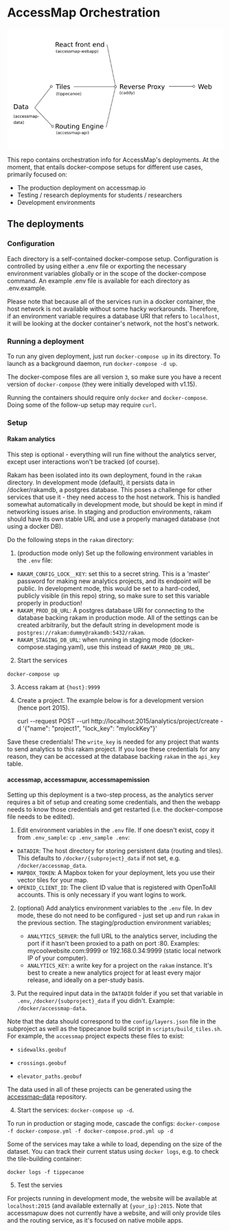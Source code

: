 # AccessMap Orchestration

![AccessMap orchestration diagram](orchestration-diagram.png)

This repo contains orchestration info for AccessMap's deployments. At the
moment, that entails docker-compose setups for different use cases, primarily
focused on:
  - The production deployment on accessmap.io
  - Testing / research deployments for students / researchers
  - Development environments

## The deployments

### Configuration

Each directory is a self-contained docker-compose setup. Configuration is
controlled by using either a .env file or exporting the necessary environment
variables globally or in the scope of the docker-compose command. An example
.env file is available for each directory as .env.example.

Please note that because all of the services run in a docker container, the
host network is not available without some hacky workarounds. Therefore, if
an environment variable requires a database URI that refers to `localhost`, it
will be looking at the docker container's network, not the host's network.

### Running a deployment

To run any given deployment, just run `docker-compose up` in its directory. To
launch as a background daemon, run `docker-compose -d up`.

The docker-compose files are all version `3`, so make sure you have a recent
version of `docker-compose` (they were initially developed with v1.15).

Running the containers should require only `docker` and `docker-compose`.
Doing some of the follow-up setup may require `curl`.

### Setup

#### Rakam analytics

This step is optional - everything will run fine without the analytics server, except
user interactions won't be tracked (of course).

Rakam has been isolated into its own deployment, found in the `rakam` directory. In
development mode (default), it persists data in /docker/rakamdb, a postgres database.
This poses a challenge for other services that use it - they need access to the host
network. This is handled somewhat automatically in development mode, but should be
kept in mind if networking issues arise. In staging and production environments, rakam
should have its own stable URL and use a properly managed database (not using a docker
DB).

Do the following steps in the `rakam` directory:

1. (production mode only) Set up the following environment variables in the `.env`
file:
  - `RAKAM_CONFIG_LOCK__KEY`: set this to a secret string. This is a 'master'
  password for making new analytics projects, and its endpoint will be public. In
  development mode, this would be set to a hard-coded, publicly visible (in this repo)
  string, so make sure to set this variable properly in production!
  - `RAKAM_PROD_DB_URL`: A postgres database URI for connecting to the database
  backing rakam in production mode. All of the settings can be created arbitrarily,
  but the default string in development mode is
  `postgres://rakam:dummy@rakamdb:5432/rakam`.
  - `RAKAM_STAGING_DB_URL`: when running in staging mode (docker-compose.staging.yaml),
  use this instead of `RAKAM_PROD_DB_URL`.

2. Start the services

`docker-compose up`

3. Access rakam at `{host}:9999`

4. Create a project. The example below is for a development version (hence port 2015).

    curl --request POST --url http://localhost:2015/analytics/project/create -d '{"name": "project1", "lock_key": "mylockKey"}'

Save these credentials! The `write_key` is needed for any project that wants to send
analytics to this rakam project. If you lose these credentials for any reason, they
can be accessed at the database backing `rakam` in the `api_key` table.

#### accessmap, accessmapuw, accessmapemission

Setting up this deployment is a two-step process, as the analytics
server requires a bit of setup and creating some credentials, and then the
webapp needs to know those credentials and get restarted (i.e. the
docker-compose file needs to be edited).

1. Edit environment variables in the `.env` file. If one doesn't exist, copy
it from `.env_sample`: `cp .env_sample .env`:

  - `DATADIR`: The host directory for storing persistent data (routing and tiles). This
  defaults to `/docker/{subproject}_data` if not set, e.g. `/docker/accessmap_data`.
  - `MAPBOX_TOKEN`: A Mapbox token for your deployment, lets you use their
  vector tiles for your map.
  - `OPENID_CLIENT_ID`: The client ID value that is registered with OpenToAll accounts.
  This is only necessary if you want logins to work.

2. (optional) Add analytics environment variables to the `.env` file. In dev mode,
these do not need to be configured - just set up and run `rakam` in the previous
section. The staging/production environment variables;

   - `ANALYTICS_SERVER`: the full URL to the analytics server, including the port if
   it hasn't been proxied to a path on port :80. Examples: mycoolwebsite.com:9999 or
   192.168.0.34:9999 (static local network IP of your computer).
   - `ANALYTICS_KEY`: a write key for a project on the `rakam` instance. It's best to
   create a new analytics project for at least every major release, and ideally on a
   per-study basis.

3. Put the required input data in the `DATADIR` folder if you set that variable in
`.env`, `/docker/{subproject}_data` if you didn't. Example: `/docker/accessmap-data`.

Note that the data should correspond to the `config/layers.json` file in the
subproject as well as the tippecanoe build script in `scripts/build_tiles.sh`. For
example, the `accessmap` project expects these files to exist:

  - `sidewalks.geobuf`

  - `crossings.geobuf`

  - `elevator_paths.geobuf`

The data used in all of these projects can be generated using the
[accessmap-data](https://github.com/accessmap/accessmap-data) repository.

4. Start the services: `docker-compose up -d`.

To run in production or staging mode, cascade the configs:
`docker-compose -f docker-compose.yml -f docker-compose.prod.yml up -d`

Some of the services may take a while to load, depending on the size of the dataset.
You can track their current status using `docker logs`, e.g. to check the tile-building
container:

    docker logs -f tippecanoe

5. Test the servies

For projects running in development mode, the website will be available at
`localhost:2015` (and available externally at `{your_ip}:2015`. Note that accessmapuw
does not currently have a website, and will only provide tiles and the routing
service, as it's focused on native mobile apps.
